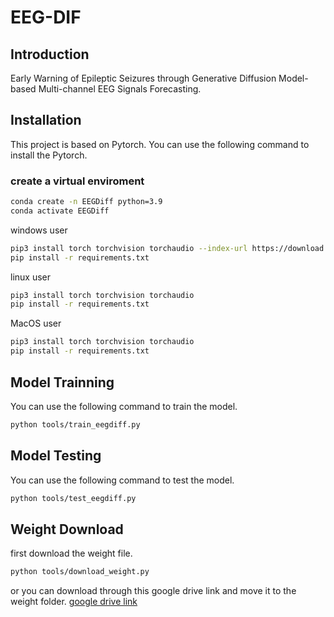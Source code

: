 # EEG-DIF

## Introduction
Early Warning of Epileptic Seizures through Generative Diffusion Model-based Multi-channel EEG Signals Forecasting.

## Installation
This project is based on Pytorch.
You can use the following command to install the Pytorch.

### create a virtual enviroment
```bash
conda create -n EEGDiff python=3.9
conda activate EEGDiff
```

windows user
```bash
pip3 install torch torchvision torchaudio --index-url https://download.pytorch.org/whl/cu117
pip install -r requirements.txt
```

linux user
```bash
pip3 install torch torchvision torchaudio
pip install -r requirements.txt
```

MacOS user
```bash
pip3 install torch torchvision torchaudio
pip install -r requirements.txt
```

## Model Trainning
You can use the following command to train the model.
```bash
python tools/train_eegdiff.py
```

## Model Testing
You can use the following command to test the model.
```bash
python tools/test_eegdiff.py
```


## Weight Download
first download the weight file.
```bash
python tools/download_weight.py
```
or you can download through this google drive link and move it to the weight folder.
[google drive link](https://drive.google.com/file/d/1eW55eq7pHaBEba99B7svK_tAL9yRy36q/view?usp=sharing)
